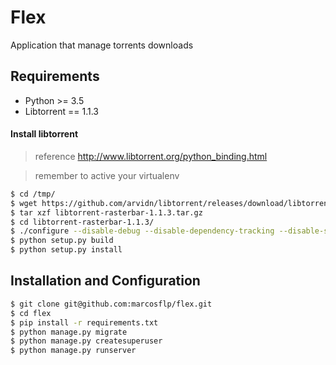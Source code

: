 # Flex
Application that manage torrents downloads

## Requirements
* Python >= 3.5
* Libtorrent == 1.1.3

#### Install libtorrent
> reference http://www.libtorrent.org/python_binding.html

> remember to active your virtualenv

```bash
$ cd /tmp/
$ wget https://github.com/arvidn/libtorrent/releases/download/libtorrent-1_1_3/libtorrent-rasterbar-1.1.3.tar.gz
$ tar xzf libtorrent-rasterbar-1.1.3.tar.gz
$ cd libtorrent-rasterbar-1.1.3/
$ ./configure --disable-debug --disable-dependency-tracking --disable-silent-rules --enable-encryption --prefix=$VIRTUAL_ENV --with-boost-python --enable-dht --with-libiconv --with-boost-libdir=/usr/lib/x86_64-linux-gnu/ --enable-python-binding PYTHON=python
$ python setup.py build
$ python setup.py install
```


## Installation and Configuration
```bash
$ git clone git@github.com:marcosflp/flex.git
$ cd flex
$ pip install -r requirements.txt
$ python manage.py migrate
$ python manage.py createsuperuser
$ python manage.py runserver
```
